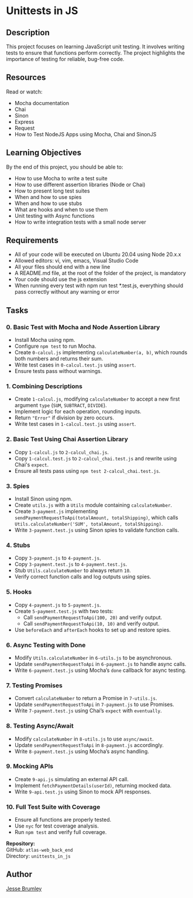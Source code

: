 # Unittests in JS

## Description  
This project focuses on learning JavaScript unit testing. It involves writing tests to ensure that functions perform correctly. The project highlights the importance of testing for reliable, bug-free code.

## Resources
Read or watch:
 - Mocha documentation
 - Chai
 - Sinon
 - Express
 - Request
 - How to Test NodeJS Apps using Mocha, Chai and SinonJS

## Learning Objectives
By the end of this project, you should be able to:
 - How to use Mocha to write a test suite
 - How to use different assertion libraries (Node or Chai)
 - How to present long test suites
 - When and how to use spies
 - When and how to use stubs
 - What are hooks and when to use them
 - Unit testing with Async functions
 - How to write integration tests with a small node server

## Requirements
 - All of your code will be executed on Ubuntu 20.04 using Node 20.x.x
 - Allowed editors: vi, vim, emacs, Visual Studio Code
 - All your files should end with a new line
 - A README.md file, at the root of the folder of the project, is mandatory
 - Your code should use the js extension
 - When running every test with npm run test *.test.js, everything should pass correctly without any warning or error

## Tasks

### 0. Basic Test with Mocha and Node Assertion Library
- Install Mocha using npm.
- Configure `npm test` to run Mocha.
- Create `0-calcul.js` implementing `calculateNumber(a, b)`, which rounds both numbers and returns their sum.
- Write test cases in `0-calcul.test.js` using `assert`.
- Ensure tests pass without warnings.

### 1. Combining Descriptions
- Create `1-calcul.js`, modifying `calculateNumber` to accept a new first argument `type` (`SUM`, `SUBTRACT`, `DIVIDE`).
- Implement logic for each operation, rounding inputs.
- Return `"Error"` if division by zero occurs.
- Write test cases in `1-calcul.test.js` using `assert`.

### 2. Basic Test Using Chai Assertion Library
- Copy `1-calcul.js` to `2-calcul_chai.js`.
- Copy `1-calcul.test.js` to `2-calcul_chai.test.js` and rewrite using Chai's `expect`.
- Ensure all tests pass using `npm test 2-calcul_chai.test.js`.

### 3. Spies
- Install Sinon using npm.
- Create `utils.js` with a `Utils` module containing `calculateNumber`.
- Create `3-payment.js` implementing `sendPaymentRequestToApi(totalAmount, totalShipping)`, which calls `Utils.calculateNumber('SUM', totalAmount, totalShipping)`.
- Write `3-payment.test.js` using Sinon spies to validate function calls.

### 4. Stubs
- Copy `3-payment.js` to `4-payment.js`.
- Copy `3-payment.test.js` to `4-payment.test.js`.
- Stub `Utils.calculateNumber` to always return `10`.
- Verify correct function calls and log outputs using spies.

### 5. Hooks
- Copy `4-payment.js` to `5-payment.js`.
- Create `5-payment.test.js` with two tests:
  - Call `sendPaymentRequestToApi(100, 20)` and verify output.
  - Call `sendPaymentRequestToApi(10, 10)` and verify output.
- Use `beforeEach` and `afterEach` hooks to set up and restore spies.

### 6. Async Testing with Done
- Modify `Utils.calculateNumber` in `6-utils.js` to be asynchronous.
- Update `sendPaymentRequestToApi` in `6-payment.js` to handle async calls.
- Write `6-payment.test.js` using Mocha’s `done` callback for async testing.

### 7. Testing Promises
- Convert `calculateNumber` to return a Promise in `7-utils.js`.
- Update `sendPaymentRequestToApi` in `7-payment.js` to use Promises.
- Write `7-payment.test.js` using Chai’s `expect` with `eventually`.

### 8. Testing Async/Await
- Modify `calculateNumber` in `8-utils.js` to use `async/await`.
- Update `sendPaymentRequestToApi` in `8-payment.js` accordingly.
- Write `8-payment.test.js` using Mocha’s async handling.

### 9. Mocking APIs
- Create `9-api.js` simulating an external API call.
- Implement `fetchPaymentDetails(userId)`, returning mocked data.
- Write `9-api.test.js` using Sinon to mock API responses.

### 10. Full Test Suite with Coverage
- Ensure all functions are properly tested.
- Use `nyc` for test coverage analysis.
- Run `npm test` and verify full coverage.

**Repository:**  
GitHub: `atlas-web_back_end`  
Directory: `unittests_in_js`  

## Author
[Jesse Brumley](https://github.com/jessebrumley)
